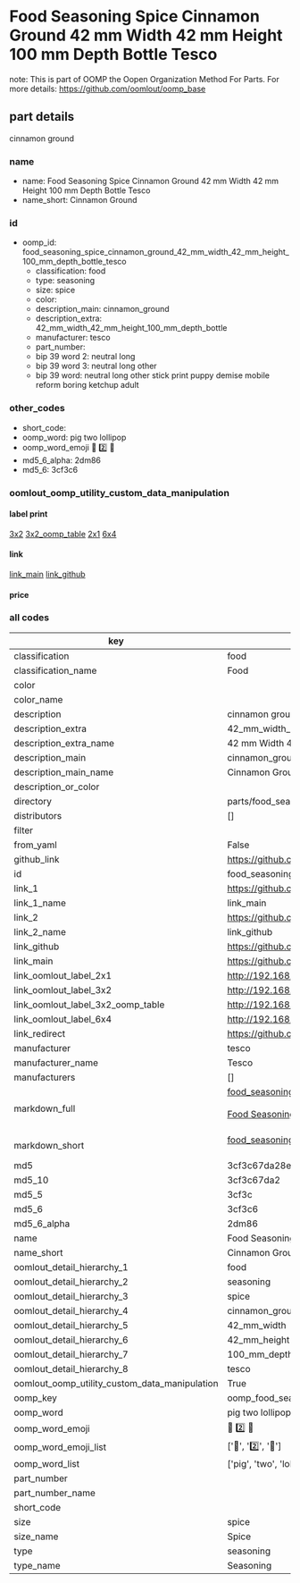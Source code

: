 # Food Seasoning Spice Cinnamon Ground 42 mm Width 42 mm Height 100 mm Depth Bottle Tesco  

note: This is part of OOMP the Oopen Organization Method For Parts. For more details: https://github.com/oomlout/oomp_base

##  part details
  



cinnamon ground



### name
* name: Food Seasoning Spice Cinnamon Ground 42 mm Width 42 mm Height 100 mm Depth Bottle Tesco
* name_short: Cinnamon Ground
### id
* oomp_id: food_seasoning_spice_cinnamon_ground_42_mm_width_42_mm_height_100_mm_depth_bottle_tesco
  * classification: food
  * type: seasoning
  * size: spice
  * color: 
  * description_main: cinnamon_ground
  * description_extra: 42_mm_width_42_mm_height_100_mm_depth_bottle
  * manufacturer: tesco
  * part_number: 
  * bip 39 word 2: neutral long
  * bip 39 word 3: neutral long other
  * bip 39 word: neutral long other stick print puppy demise mobile reform boring ketchup adult

### other_codes
* short_code: 
* oomp_word: pig two lollipop
* oomp_word_emoji :pig: :two: :lollipop:
* md5_6_alpha: 2dm86
* md5_6: 3cf3c6






### oomlout_oomp_utility_custom_data_manipulation
#### label print
[3x2](http://192.168.1.245:1112/?label=oomp%202dm86)
[3x2_oomp_table](http://192.168.1.108:1112/?label=oomp%202dm86)
[2x1](http://192.168.1.242:1112/?label=oomp%202dm86)
[6x4](http://192.168.1.55:1112/?label=oomp%202dm86)    

#### link

[link_main](https://github.com/oomlout/oomlout_oomp_version_1_messy/tree/main/parts/food_seasoning_spice_cinnamon_ground_42_mm_width_42_mm_height_100_mm_depth_bottle_tesco) [link_github](https://github.com/oomlout/oomlout_oomp_version_1_messy/tree/main/parts/food_seasoning_spice_cinnamon_ground_42_mm_width_42_mm_height_100_mm_depth_bottle_tesco)                             

#### price







### all codes 
| key | value |  
| --- | --- |  
| classification | food |  
| classification_name | Food |  
| color |  |  
| color_name |  |  
| description | cinnamon ground |  
| description_extra | 42_mm_width_42_mm_height_100_mm_depth_bottle |  
| description_extra_name | 42 mm Width 42 mm Height 100 mm Depth Bottle |  
| description_main | cinnamon_ground |  
| description_main_name | Cinnamon Ground |  
| description_or_color |   |  
| directory | parts/food_seasoning_spice_cinnamon_ground_42_mm_width_42_mm_height_100_mm_depth_bottle_tesco |  
| distributors | [] |  
| filter |  |  
| from_yaml | False |  
| github_link | https://github.com/oomlout/oomlout_oomp_part_src/tree/main/parts/food_seasoning_spice_cinnamon_ground_42_mm_width_42_mm_height_100_mm_depth_bottle_tesco |  
| id | food_seasoning_spice_cinnamon_ground_42_mm_width_42_mm_height_100_mm_depth_bottle_tesco |  
| link_1 | https://github.com/oomlout/oomlout_oomp_version_1_messy/tree/main/parts/food_seasoning_spice_cinnamon_ground_42_mm_width_42_mm_height_100_mm_depth_bottle_tesco |  
| link_1_name | link_main |  
| link_2 | https://github.com/oomlout/oomlout_oomp_version_1_messy/tree/main/parts/food_seasoning_spice_cinnamon_ground_42_mm_width_42_mm_height_100_mm_depth_bottle_tesco |  
| link_2_name | link_github |  
| link_github | https://github.com/oomlout/oomlout_oomp_version_1_messy/tree/main/parts/food_seasoning_spice_cinnamon_ground_42_mm_width_42_mm_height_100_mm_depth_bottle_tesco |  
| link_main | https://github.com/oomlout/oomlout_oomp_version_1_messy/tree/main/parts/food_seasoning_spice_cinnamon_ground_42_mm_width_42_mm_height_100_mm_depth_bottle_tesco |  
| link_oomlout_label_2x1 | http://192.168.1.242:1112/?label=oomp%202dm86 |  
| link_oomlout_label_3x2 | http://192.168.1.245:1112/?label=oomp%202dm86 |  
| link_oomlout_label_3x2_oomp_table | http://192.168.1.108:1112/?label=oomp%202dm86 |  
| link_oomlout_label_6x4 | http://192.168.1.55:1112/?label=oomp%202dm86 |  
| link_redirect | https://github.com/oomlout/oomlout_oomp_version_1_messy/tree/main/parts/food_seasoning_spice_cinnamon_ground_42_mm_width_42_mm_height_100_mm_depth_bottle_tesco |  
| manufacturer | tesco |  
| manufacturer_name | Tesco |  
| manufacturers | [] |  
| markdown_full | [food_seasoning_spice_cinnamon_ground_42_mm_width_42_mm_height_100_mm_depth_bottle_tesco](none)<br>[](none)<br>[Food Seasoning Spice Cinnamon Ground 42 Mm Width 42 Mm Height 100 Mm Depth Bottle Tesco](none)<br><br> |  
| markdown_short | [food_seasoning_spice_cinnamon_ground_42_mm_width_42_mm_height_100_mm_depth_bottle_tesco](none)<br><br> |  
| md5 | 3cf3c67da28e674ab8556d5b3a20f4a7 |  
| md5_10 | 3cf3c67da2 |  
| md5_5 | 3cf3c |  
| md5_6 | 3cf3c6 |  
| md5_6_alpha | 2dm86 |  
| name | Food Seasoning Spice Cinnamon Ground 42 mm Width 42 mm Height 100 mm Depth Bottle Tesco |  
| name_short | Cinnamon Ground |  
| oomlout_detail_hierarchy_1 | food |  
| oomlout_detail_hierarchy_2 | seasoning |  
| oomlout_detail_hierarchy_3 | spice |  
| oomlout_detail_hierarchy_4 | cinnamon_ground |  
| oomlout_detail_hierarchy_5 | 42_mm_width |  
| oomlout_detail_hierarchy_6 | 42_mm_height |  
| oomlout_detail_hierarchy_7 | 100_mm_depth |  
| oomlout_detail_hierarchy_8 | tesco |  
| oomlout_oomp_utility_custom_data_manipulation | True |  
| oomp_key | oomp_food_seasoning_spice_cinnamon_ground_42_mm_width_42_mm_height_100_mm_depth_bottle_tesco |  
| oomp_word | pig two lollipop |  
| oomp_word_emoji | :pig: :two: :lollipop: |  
| oomp_word_emoji_list | [':pig:', ':two:', ':lollipop:'] |  
| oomp_word_list | ['pig', 'two', 'lollipop'] |  
| part_number |  |  
| part_number_name |  |  
| short_code |  |  
| size | spice |  
| size_name | Spice |  
| type | seasoning |  
| type_name | Seasoning |  
